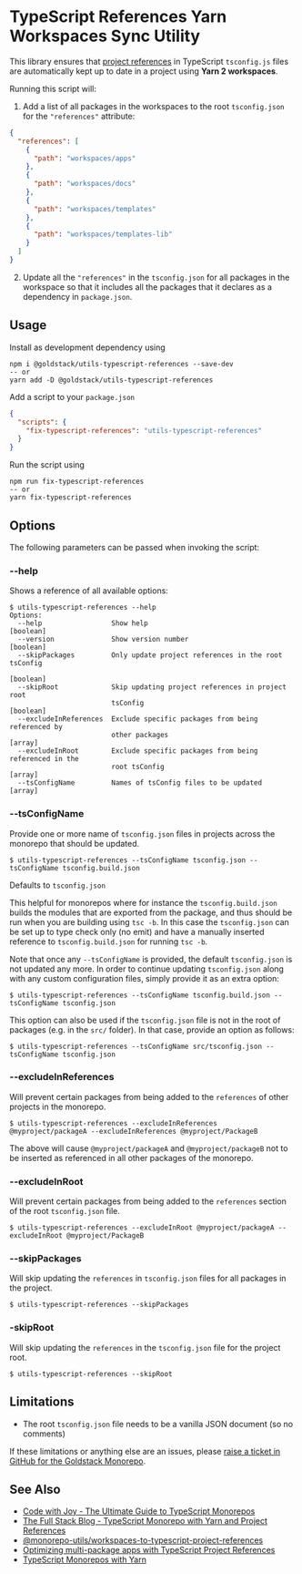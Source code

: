 # TypeScript References Yarn Workspaces Sync Utility

This library ensures that [project references](https://www.typescriptlang.org/docs/handbook/project-references.html) in TypeScript `tsconfig.js` files are automatically kept up to date in a project using **Yarn 2 workspaces**.

Running this script will:

1. Add a list of all packages in the workspaces to the root `tsconfig.json` for the `"references"` attribute:

```json
{
  "references": [
    {
      "path": "workspaces/apps"
    },
    {
      "path": "workspaces/docs"
    },
    {
      "path": "workspaces/templates"
    },
    {
      "path": "workspaces/templates-lib"
    }
  ]
}
```

2. Update all the `"references"` in the `tsconfig.json` for all packages in the workspace so that it includes all the packages that it declares as a dependency in `package.json`.

## Usage

Install as development dependency using

```
npm i @goldstack/utils-typescript-references --save-dev
-- or
yarn add -D @goldstack/utils-typescript-references
```

Add a script to your `package.json`

```json
{
  "scripts": {
    "fix-typescript-references": "utils-typescript-references"
  }
}
```

Run the script using

```
npm run fix-typescript-references
-- or
yarn fix-typescript-references
```

## Options

The following parameters can be passed when invoking the script:

### --help

Shows a reference of all available options:

```
$ utils-typescript-references --help
Options:
  --help                 Show help                                     [boolean]
  --version              Show version number                           [boolean]
  --skipPackages         Only update project references in the root tsConfig
                                                                       [boolean]
  --skipRoot             Skip updating project references in project root
                         tsConfig                                      [boolean]
  --excludeInReferences  Exclude specific packages from being referenced by
                         other packages                                  [array]
  --excludeInRoot        Exclude specific packages from being referenced in the
                         root tsConfig                                   [array]
  --tsConfigName         Names of tsConfig files to be updated           [array]
```

### --tsConfigName

Provide one or more name of `tsconfig.json` files in projects across the monorepo that should be updated.

```
$ utils-typescript-references --tsConfigName tsconfig.json --tsConfigName tsconfig.build.json
```

Defaults to `tsconfig.json`

This helpful for monorepos where for instance the `tsconfig.build.json` builds the modules that are exported from the package, and thus should be run when you are building using `tsc -b`. In this case the `tsconfig.json` can be set up to type check only (no emit) and have a manually inserted reference to `tsconfig.build.json` for running `tsc -b`.

Note that once any `--tsConfigName` is provided, the default `tsconfig.json` is not updated any more. In order to continue updating `tsconfig.json` along with any custom configuration files, simply provide it as an extra option:

```
$ utils-typescript-references --tsConfigName tsconfig.build.json --tsConfigName tsconfig.json
```

This option can also be used if the `tsconfig.json` file is not in the root of packages (e.g. in the `src/` folder). In that case, provide an option as follows:

```
$ utils-typescript-references --tsConfigName src/tsconfig.json --tsConfigName tsconfig.json
```

### --excludeInReferences

Will prevent certain packages from being added to the `references` of other projects in the monorepo.

```
$ utils-typescript-references --excludeInReferences @myproject/packageA --excludeInReferences @myproject/PackageB
```

The above will cause `@myproject/packageA` and `@myproject/packageB` not to be inserted as referenced in all other packages of the monorepo.


### --excludeInRoot

Will prevent certain packages from being added to the `references` section of the root `tsconfig.json` file.

```
$ utils-typescript-references --excludeInRoot @myproject/packageA --excludeInRoot @myproject/PackageB
```

### --skipPackages

Will skip updating the `references` in `tsconfig.json` files for all packages in the project.

```
$ utils-typescript-references --skipPackages
```

### -skipRoot

Will skip updating the `references` in the `tsconfig.json` file for the project root.

```
$ utils-typescript-references --skipRoot
```

## Limitations

- The root `tsconfig.json` file needs to be a vanilla JSON document (so no comments)

If these limitations or anything else are an issues, please [raise a ticket in GitHub for the Goldstack Monorepo](https://github.com/goldstack/goldstack/issues).

## See Also

- [Code with Joy - The Ultimate Guide to TypeScript Monorepos](https://maxrohde.com/2021/11/20/the-ultimate-guide-to-typescript-monorepos/)
- [The Full Stack Blog - TypeScript Monorepo with Yarn and Project References](https://maxrohde.com/2021/10/01/typescript-monorepo-with-yarn-and-project-references/)
- [@monorepo-utils/workspaces-to-typescript-project-references](https://github.com/azu/monorepo-utils/tree/master/packages/@monorepo-utils/workspaces-to-typescript-project-references#readme)
- [Optimizing multi-package apps with TypeScript Project References](https://ebaytech.berlin/optimizing-multi-package-apps-with-typescript-project-references-d5c57a3b4440)
- [TypeScript Monorepos with Yarn](https://semaphoreci.com/blog/typescript-monorepos-with-yarn)
